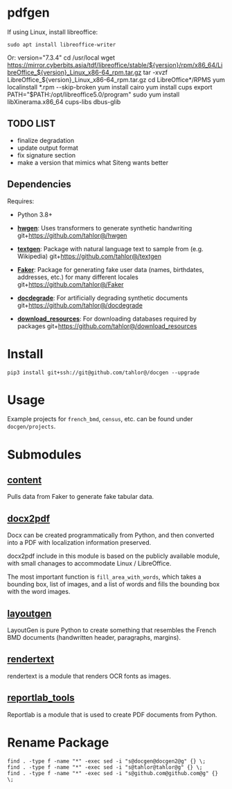 # pdfgen

If using Linux, install libreoffice:

    sudo apt install libreoffice-writer
    
Or:
    version="7.3.4"
    cd /usr/local
    wget https://mirror.cyberbits.asia/tdf/libreoffice/stable/${version}/rpm/x86_64/LibreOffice_${version}_Linux_x86-64_rpm.tar.gz
    tar -xvzf LibreOffice_${version}_Linux_x86-64_rpm.tar.gz
    cd LibreOffice*/RPMS
    yum localinstall *.rpm --skip-broken
    yum install cairo
    yum install cups
    export PATH="$PATH:/opt/libreoffice5.0/program"
    sudo yum install libXinerama.x86_64 cups-libs dbus-glib

## TODO LIST
* finalize degradation
* update output format
* fix signature section
* make a version that mimics what Siteng wants better

## Dependencies
Requires:

* Python 3.8+

* [**hwgen**](https://github.com/tahlor@/hwgen): Uses transformers to generate synthetic handwriting
  git+https://github.com/tahlor@/hwgen
    
* [**textgen**](https://github.com/tahlor@/textgen): Package with natural language text to sample from (e.g. Wikipedia)
  git+https://github.com/tahlor@/textgen

* [**Faker**](https://github.com/tahlor@/Faker): Package for generating fake user data (names, birthdates, addresses, etc.) for many different locales
  git+https://github.com/tahlor@/Faker

* [**docdegrade**](https://github.com/tahlor@/docdegrade): For artificially degrading synthetic documents
  git+https://github.com/tahlor@/docdegrade

* [**download_resources**](https://github.com/tahlor@/download_resources): For downloading databases required by packages
  git+https://github.com/tahlor@/download_resources

# Install
    
    pip3 install git+ssh://git@github.com/tahlor@/docgen --upgrade

# Usage

Example projects for `french_bmd`, `census`, etc. can be found under `docgen/projects`.

# Submodules
## [**content**](https://github.com/Tahlor/docgen/tree/master/docgen/content)

Pulls data from Faker to generate fake tabular data.


## [**docx2pdf**](https://github.com/Tahlor/docgen/tree/master/docgen/docx2pdf)
Docx can be created programmatically from Python, and then converted into a PDF with localization information preserved.

docx2pdf include in this module is based on the publicly available module, with small chanages to accommodate Linux / LibreOffice. 

The most important function is `fill_area_with_words`, which takes a bounding box, list of images, and a list of words and 
fills the bounding box with the word images.

## [**layoutgen**](https://github.com/Tahlor/docgen/tree/master/docgen/layoutgen)

LayoutGen is pure Python to create something that resembles the French BMD documents (handwritten header, paragraphs, margins).

## [**rendertext**](https://github.com/Tahlor/docgen/tree/master/docgen/rendertext)
rendertext is a module that renders OCR fonts as images.

## [**reportlab_tools**](https://github.com/Tahlor/docgen/tree/master/docgen/reportlab_tools)

Reportlab is a module that is used to create PDF documents from Python.



# Rename Package 
    find . -type f -name "*" -exec sed -i "s@docgen@docgen2@g" {} \;
    find . -type f -name "*" -exec sed -i "s@tahlor@tahlor@g" {} \;
    find . -type f -name "*" -exec sed -i "s@github.com@github.com@g" {} \;
